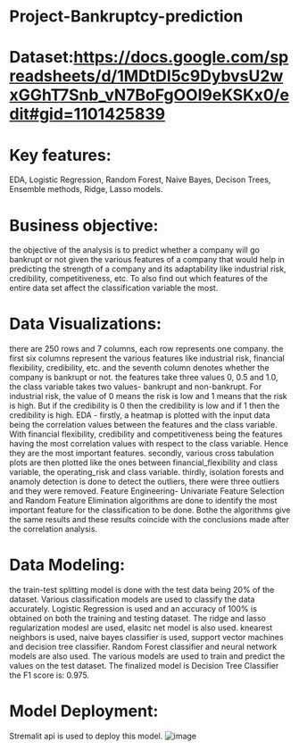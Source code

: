 # Project-Bankruptcy-prediction
# Dataset:https://docs.google.com/spreadsheets/d/1MDtDI5c9DybvsU2wxGGhT7Snb_vN7BoFgOOI9eKSKx0/edit#gid=1101425839
# Key features: 
EDA, Logistic Regression, Random Forest, Naive Bayes, Decison Trees, Ensemble methods, Ridge, Lasso models. 

# Business objective: 
the objective of the analysis is to predict whether a company will go bankrupt or not given the various features of a company that would help in predicting the strength of a company and its adaptability like industrial risk, credibility, competitiveness, etc. To also find out which features of the entire data set affect the classification variable the most. 

# Data Visualizations:
there are 250 rows and 7 columns, each row represents one company. the first six columns represent the various features like industrial risk, financial flexibility, credibility, etc. and the seventh column denotes whether the company is bankrupt or not. the features take three values 0, 0.5 and 1.0, the class variable takes two values- bankrupt and non-bankrupt.  For industrial risk, the value of 0 means the risk is low and 1 means that the risk is high. But if the credibility is 0 then the credibility is low and if 1 then the credibility is high. EDA -  firstly, a heatmap is plotted with the input data being the correlation values between the features and the class variable. With financial flexibility, credibility and competitiveness being the features having the most correlation values with respect to the class variable. Hence they are the most important features.  secondly, various cross tabulation plots are then plotted like the ones between financial_flexibility and class variable, the operating_risk and class variable. thirdly, isolation forests and anamoly detection is done to detect the outliers, there were three outliers and they were removed. Feature Engineering- Univariate Feature Selection and Random Feature Elimination algorithms are done to identify the most important feature for the classification to be done. Bothe the algorithms give the same results and these results coincide with the conclusions made after the correlation analysis. 

# Data Modeling: 
the train-test splitting model is done with the test data being 20% of the dataset. Various classification models are used to classify the data accurately. Logistic Regression is used and an accuracy of 100% is obtained on both the training and testing dataset. The ridge and lasso regularization modesl are used, elasitc net model is also used. knearest neighbors is used, naive bayes classifier is used, support vector machines and decision tree classifier. Random Forest classifier and neural network models are also used. The various models are used to train and predict the values on the test dataset.  The finalized model is Decision Tree Classifier the F1 score is: 0.975. 

# Model Deployment:
Stremalit api is used to deploy this model.
![image](https://user-images.githubusercontent.com/108060699/183639747-a0e000b5-e8ba-40ce-89c4-7c9342a6e5e1.png)

